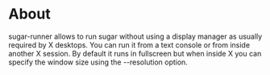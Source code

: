 # About

sugar-runner allows to run sugar without using a display manager as usually
required by X desktops. You can run it from a text console or from inside
another X session. By default it runs in fullscreen but when inside X you can
specify the window size using the --resolution option.

